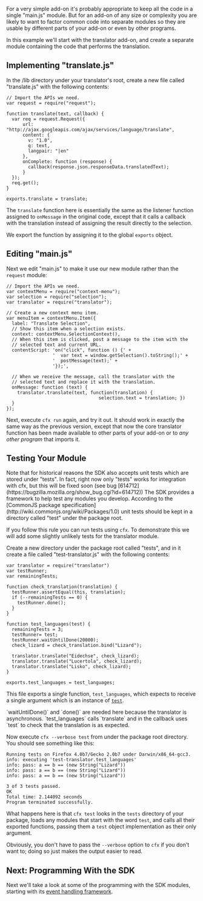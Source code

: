 For a very simple add-on it's probably appropriate to keep all the code in a
single "main.js" module. But for an add-on of any size or complexity you are
likely to want to factor common code into separate modules so they are usable
by different parts of your add-on or even by other programs.

In this example we'll start with the translator add-on, and create a separate
module containing the code that performs the translation.

## Implementing "translate.js" ##

In the /lib directory under your translator's root, create a new file called
"translate.js" with the following contents:

    // Import the APIs we need.
    var request = require("request");

    function translate(text, callback) {
      var req = request.Request({
          url: "http://ajax.googleapis.com/ajax/services/language/translate",
          content: {
            v: "1.0",
            q: text,
            langpair: "|en"
          },
          onComplete: function (response) {
            callback(response.json.responseData.translatedText);
          }
      });
      req.get();
    }

    exports.translate = translate;


The `translate` function here is essentially the same as the listener function
assigned to `onMessage` in the original code, except that it calls a callback
with the translation instead of assigning the result directly to the selection.

We export the function by assigning it to the global `exports` object.

## Editing "main.js" ##

Next we edit "main.js" to make it use our new module rather than the `request`
module:

    // Import the APIs we need.
    var contextMenu = require("context-menu");
    var selection = require("selection");
    var translator = require("translator");

    // Create a new context menu item.
    var menuItem = contextMenu.Item({
      label: "Translate Selection",
      // Show this item when a selection exists.
      context: contextMenu.SelectionContext(),
      // When this item is clicked, post a message to the item with the
      // selected text and current URL.
      contentScript: 'on("click", function () {' +
                     '  var text = window.getSelection().toString();' +
                     '  postMessage(text);' +
                     '});',

      // When we receive the message, call the translator with the
      // selected text and replace it with the translation.
      onMessage: function (text) {
        translator.translate(text, function(translation) {
                                      selection.text = translation; })
      }
    });

Next, execute `cfx run` again, and try it out. It should work in exactly the
same way as the previous version, except that now the core translator function
has been made available to other parts of your add-on or to *any other program*
that imports it.

## Testing Your Module ##

<span class="aside">
Note that for historical reasons the SDK also accepts unit tests which are
stored under "tests". In fact, right now only "tests" works for integration 
with cfx, but this will be fixed soon (see bug 
[614712](https://bugzilla.mozilla.org/show_bug.cgi?id=614712))
</span>
The SDK provides a framework to help test any modules you develop. According to
the 
[CommonJS package specification](http://wiki.commonjs.org/wiki/Packages/1.0)
unit tests should be kept in a directory called "test" under the package root.

If you follow this rule you can run tests using `cfx`. To demonstrate this we
will add some slightly unlikely tests for the translator module.

Create a new directory under the package root called "tests", and in it create
a file called "test-translator.js" with the following contents:

    var translator = require("translator")
    var testRunner;
    var remainingTests;

    function check_translation(translation) {
      testRunner.assertEqual(this, translation);
      if (--remainingTests == 0) {
        testRunner.done();
      }
    }

    function test_languages(test) {
      remainingTests = 3;
      testRunner= test;
      testRunner.waitUntilDone(20000);
      check_lizard = check_translation.bind("Lizard");

      translator.translate("Eidechse", check_lizard);
      translator.translate("Lucertola", check_lizard);
      translator.translate("Lisko", check_lizard);
    }

    exports.test_languages = test_languages;

This file exports a single function, `test_languages`, which expects to receive
a single argument which is an instance of [`test`](#module/api-utils/unit-test).

<span class="aside">
`waitUntilDone()` and `done()` are needed here because the translator is
asynchronous.
</span>
`test_languages` calls `translate` and in the callback uses `test` to check that
the translation is as expected.

Now execute `cfx --verbose test` from under the package root directory.
You should see something like this:

    Running tests on Firefox 4.0b7/Gecko 2.0b7 under Darwin/x86_64-gcc3.
    info: executing 'test-translator.test_languages'
    info: pass: a == b == (new String("Lizard"))
    info: pass: a == b == (new String("Lizard"))
    info: pass: a == b == (new String("Lizard"))

    3 of 3 tests passed.
    OK
    Total time: 2.144092 seconds
    Program terminated successfully.

What happens here is that `cfx test` looks in the `tests` directory of your
package, loads any modules that start with the word `test`, and calls all
their exported functions, passing them a `test` object implementation as
their only argument.

Obviously, you don't have to pass the `--verbose` option to `cfx` if you don't
want to; doing so just makes the output easier to read.

## Next: Programming With the SDK ##

Next we'll take a look at some of the programming with the SDK modules,
starting with its [event handling framework](#guide/events).

  [CommonJS Specification]: http://wiki.commonjs.org/wiki/Modules/1.0
  [Globals]: #guide/globals
  [unit-test]: #module/api-utils/unit-test
